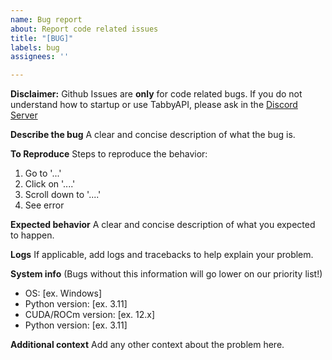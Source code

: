 ```yaml
---
name: Bug report
about: Report code related issues
title: "[BUG]"
labels: bug
assignees: ''

---
```


**Disclaimer:** Github Issues are **only** for code related bugs. If you do not understand how to startup or use TabbyAPI, please ask in the [Discord Server](https://discord.com/sYQxnuD7Fj)

**Describe the bug**
A clear and concise description of what the bug is.

**To Reproduce**
Steps to reproduce the behavior:
1. Go to '...'
2. Click on '....'
3. Scroll down to '....'
4. See error

**Expected behavior**
A clear and concise description of what you expected to happen.

**Logs**
If applicable, add logs and tracebacks to help explain your problem.

**System info** (Bugs without this information will go lower on our priority list!)
 - OS: [ex. Windows]
 - Python version: [ex. 3.11]
 - CUDA/ROCm version: [ex. 12.x]
 - Python version: [ex. 3.11]

**Additional context**
Add any other context about the problem here.
